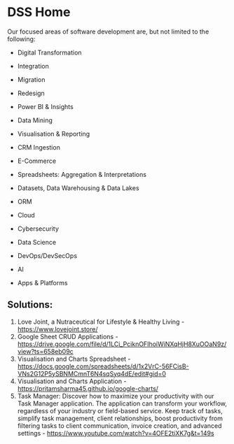 # DSS Home

Our focused areas of software development are, but not limited to the following:

- Digital Transformation  

- Integration

- Migration 

- Redesign

- Power  BI & Insights 

- Data Mining

- Visualisation & Reporting

- CRM Ingestion

- E-Commerce

- Spreadsheets: Aggregation & Interpretations 

- Datasets, Data Warehousing  & Data Lakes

- ORM

- Cloud

- Cybersecurity

- Data Science
  
- DevOps/DevSecOps

- AI

- Apps & Platforms

## Solutions:

1. Love Joint, a Nutraceutical for Lifestyle & Healthy Living - https://www.lovejoint.store/
2. Google Sheet CRUD Applications - https://drive.google.com/file/d/1LCi_PciknOFIhoiWiNXqHjH8XuOOaN9z/view?ts=658eb09c
3. Visualisation and Charts Spreadsheet - https://docs.google.com/spreadsheets/d/1x2VrC-56FCisB-VNs2G12P5ySBNMCmnT6N4sqSyq4dE/edit#gid=0
4. Visualisation and Charts Application - https://pritamsharma45.github.io/google-charts/
5. Task Manager: Discover how to maximize your productivity with our Task Manager application. The application can transform your workflow, regardless of your industry or field-based service. Keep track of tasks, simplify task management, client relationships, boost productivity from filtering tasks to client communication, invoice creation, and advanced settings - https://www.youtube.com/watch?v=4OFE2tiXK7g&t=149s


